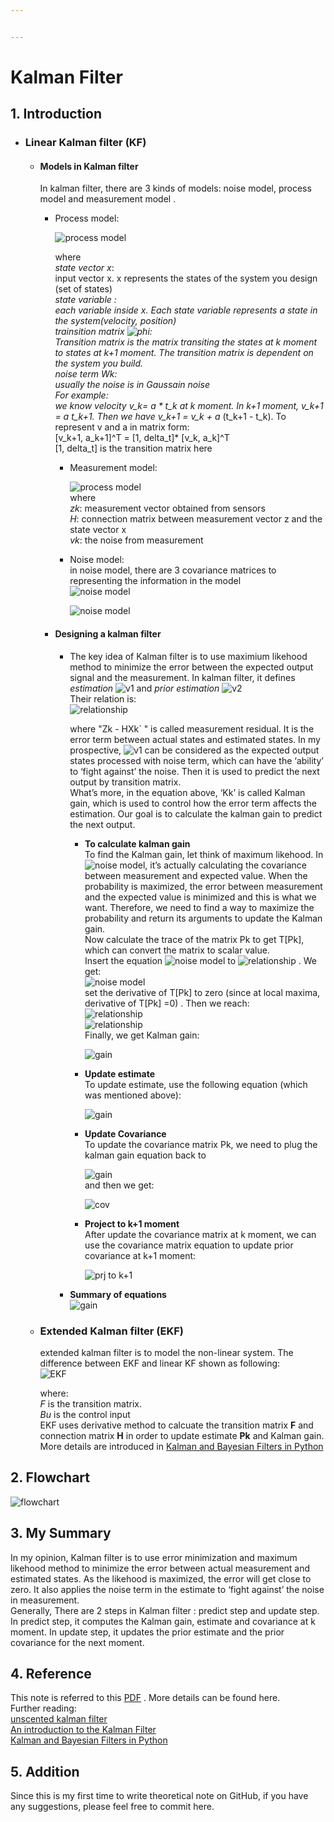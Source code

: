 ```yaml
---


---
```


<h1 id="kalman-filter">Kalman Filter</h1>
<h2 id="introduction">1.  Introduction</h2>
<ul>
<li>
<h3 id="linear-kalman-filter-kf">Linear Kalman filter (KF)</h3>
<ul>
<li>
<h4 id="models-in-kalman-filter">Models in Kalman filter</h4>
<p>In kalman filter, there are 3 kinds of models: noise model, process model and measurement model .</p>
<ul>
<li>
<p>Process model:</p>
<p><img src="./Images/model_1.png" alt="process model"></p>
<p>where<br>
<em>state vector x</em>:<br>
input vector x. x represents the states of the system you design (set of states)<br>
<em>state variable <em>:<br>
each variable inside x. Each state variable represents a state in the system(velocity, position)<br>
<em>trainsition matrix</em> <img src="./Images/phi.png" alt="phi">:<br>
Transition matrix is the matrix transiting the states at k moment to states at k+1 moment. The transition matrix is dependent on the system you build.<br>
<em>noise term Wk</em>:<br>
usually the noise is in Gaussain noise<br>
For example:	<br>
we know velocity v_k= a * t_k at k moment.  In k+1 moment, v_k+1 = a</em> t_k+1. Then we have v_k+1 = v_k + a</em> (t_k+1 - t_k).  To represent v and a in matrix form:<br>
[v_k+1, a_k+1]^T  = [1, delta_t]* [v_k, a_k]^T<br>
[1, delta_t] is the transition matrix here</p>
<ul>
<li>
<p>Measurement model:</p>
<p><img src="./Images/model_2.png" alt="process model"><br>
where<br>
<em>zk</em>: measurement vector obtained from sensors<br>
<em>H</em>: connection matrix between measurement vector z and the state vector x<br>
<em>vk</em>:  the noise from measurement</p>
</li>
<li>
<p>Noise model:<br>
in noise model, there are 3 covariance matrices to representing the information in the model<br>
<img src="./Images/model_3.png" alt="noise model"></p>
<p><img src="./Images/model_4.png" alt="noise model"></p>
</li>
</ul>
</li>
</ul>
<ul>
<li>
<h4 id="designing-a-kalman-filter">Designing a kalman filter</h4>
<ul>
<li>
<p>The key idea of Kalman filter is to use maximium likehood method to minimize the error between the expected output signal and the measurement. In kalman filter, it defines <em>estimation</em> <img src="./Images/v1.png" alt="v1">  and <em>prior estimation</em> <img src="./Images/v2.png" alt="v2"><br>
Their relation is:<br>
<img src="./Images/cal_1.png" alt="relationship"></p>
<p>where "Zk - HXk` " is called measurement residual. It is the error term between actual states and estimated states. In my prospective,  <img src="./Images/v1.png" alt="v1"> can be considered as the expected output states processed with noise term, which can have the ‘ability’ to ‘fight against’ the noise. Then it is used to predict the next output by transition matrix.<br>
What’s more, in the equation above, ‘Kk’ is called Kalman gain, which is used to control how the error term affects the estimation. Our goal is to calculate the kalman gain to predict the next output.</p>
<ul>
<li>
<p><strong>To calculate kalman gain</strong><br>
To find the Kalman gain, let think of maximum likehood. In <img src="./Images/model_4.png" alt="noise model">, it’s actually calculating the covariance between measurement and expected value. When the probability is maximized, the error between measurement and the expected value is minimized and this is what we want. Therefore, we need to find a way to maximize the probability and return its arguments to update the Kalman gain.<br>
Now calculate the trace of the matrix Pk to get  T[Pk], which can convert the matrix to scalar value.<br>
Insert the equation <img src="./Images/model_4.png" alt="noise model">  to <img src="./Images/cal_1.png" alt="relationship"> . We get:<br>
<img src="./Images/cal_4.png" alt="noise model"><br>
set the derivative of T[Pk] to zero (since at local maxima, derivative of T[Pk] =0) . Then we reach:<br>
<img src="./Images/cal_2.png" alt="relationship"><br>
<img src="./Images/cal_3.png" alt="relationship"><br>
Finally, we get Kalman gain:</p>
<p><img src="./Images/kalmangain.png" alt="gain"></p>
</li>
<li>
<p><strong>Update estimate</strong><br>
To update estimate, use the following equation (which was mentioned above):</p>
<p><img src="./Images/cal_1.png" alt="gain"></p>
</li>
<li>
<p><strong>Update Covariance</strong><br>
To update the covariance matrix Pk, we need to plug the kalman gain equation back to</p>
<p><img src="./Images/cal_4.png" alt="gain"><br>
and then we get:</p>
<p><img src="./Images/cov.png" alt="cov"></p>
</li>
<li>
<p><strong>Project to k+1 moment</strong><br>
After update the covariance matrix at k moment, we can use the covariance matrix equation to update prior covariance at k+1 moment:</p>
<p><img src="./Images/prj_k1.png" alt="prj to k+1"></p>
</li>
</ul>
</li>
<li>
<p><strong>Summary of equations</strong><br>
<img src="./Images/table.png" alt="gain"></p>
</li>
</ul>
</li>
</ul>
</li>
<li>
<h3 id="extended-kalman-filter-ekf">Extended Kalman filter (EKF)</h3>
<p>extended kalman filter is to model the non-linear system. The difference between EKF and linear KF shown as following:<br>
<img src="./Images/EKF.png" alt="EKF"></p>
<p>where:<br>
<em>F</em> is the transition matrix.<br>
<em>Bu</em> is the control input<br>
EKF uses derivative method to calcuate the transition matrix <strong>F</strong> and connection matrix <strong>H</strong> in order to update estimate <strong>Pk</strong> and Kalman gain. More details are introduced in 	<a href="https://drive.google.com/file/d/0By_SW19c1BfhSVFzNHc0SjduNzg/view">Kalman and Bayesian Filters in Python</a></p>
</li>
</ul>
</li>
</ul>
<h2 id="flowchart">2. Flowchart</h2>
<p><img src="./Images/flowchart.png" alt="flowchart"></p>
<h2 id="my-summary">3. My Summary</h2>
<p>In my opinion, Kalman filter is to use error minimization and maximum likehood method to minimize the error between actual measurement and estimated states. As the likehood is maximized, the error will get close to zero. It also applies the noise term in the estimate to ‘fight against’ the noise in measurement.<br>
Generally, There are 2 steps in Kalman filter : predict step and update step. In predict step, it computes the Kalman gain, estimate and covariance at k moment. In update step, it updates the prior estimate and the prior covariance for the next moment.</p>
<h2 id="reference">4. Reference</h2>
<p>This note is referred to  this <a href="http://web.mit.edu/kirtley/kirtley/binlustuff/literature/control/Kalman%20filter.pdf"> PDF</a> . More details can be found here.<br>
Further reading:<br>
<a href="https://www.seas.harvard.edu/courses/cs281/papers/unscented.pdf">unscented kalman filter</a><br>
<a href="http://www.cs.unc.edu/~tracker/media/pdf/SIGGRAPH2001_CoursePack_08.pdf">An introduction to the Kalman Filter</a><br>
<a href="https://drive.google.com/file/d/0By_SW19c1BfhSVFzNHc0SjduNzg/view">Kalman and Bayesian Filters in Python</a></p>
<h2 id="addition">5. Addition</h2>
<p>Since this is my first time to write theoretical note on GitHub, if you have any suggestions, please feel free to commit here.</p>

